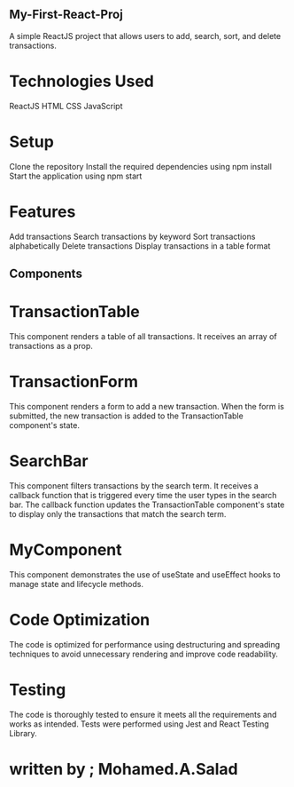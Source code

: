 ## My-First-React-Proj
A simple ReactJS project that allows users to add, search, sort, and delete transactions.

# Technologies Used
ReactJS
HTML
CSS
JavaScript
# Setup
Clone the repository
Install the required dependencies using npm install
Start the application using npm start
# Features
Add transactions
Search transactions by keyword
Sort transactions alphabetically
Delete transactions
Display transactions in a table format
## Components
# TransactionTable
This component renders a table of all transactions. It receives an array of transactions as a prop.

# TransactionForm
This component renders a form to add a new transaction. When the form is submitted, the new transaction is added to the TransactionTable component's state.

# SearchBar
This component filters transactions by the search term. It receives a callback function that is triggered every time the user types in the search bar. The callback function updates the TransactionTable component's state to display only the transactions that match the search term.

# MyComponent
This component demonstrates the use of useState and useEffect hooks to manage state and lifecycle methods.

# Code Optimization
The code is optimized for performance using destructuring and spreading techniques to avoid unnecessary rendering and improve code readability.

# Testing
The code is thoroughly tested to ensure it meets all the requirements and works as intended. Tests were performed using Jest and React Testing Library.

# written by ; Mohamed.A.Salad
